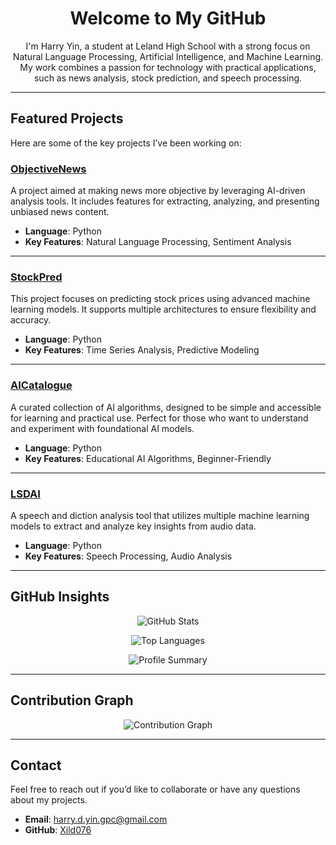 <h1 align="center">Welcome to My GitHub</h1>
<p align="center">
  I'm Harry Yin, a student at Leland High School with a strong focus on Natural Language Processing, Artificial Intelligence, and Machine Learning. My work combines a passion for technology with practical applications, such as news analysis, stock prediction, and speech processing.
</p>

---

## Featured Projects

Here are some of the key projects I’ve been working on:

### [ObjectiveNews](https://github.com/Xild076/ObjectiveNews)
A project aimed at making news more objective by leveraging AI-driven analysis tools. It includes features for extracting, analyzing, and presenting unbiased news content.

- **Language**: Python  
- **Key Features**: Natural Language Processing, Sentiment Analysis  

---

### [StockPred](https://github.com/Xild076/StockPred)
This project focuses on predicting stock prices using advanced machine learning models. It supports multiple architectures to ensure flexibility and accuracy.

- **Language**: Python  
- **Key Features**: Time Series Analysis, Predictive Modeling  

---

### [AICatalogue](https://github.com/Xild076/AICatalogue)
A curated collection of AI algorithms, designed to be simple and accessible for learning and practical use. Perfect for those who want to understand and experiment with foundational AI models.

- **Language**: Python  
- **Key Features**: Educational AI Algorithms, Beginner-Friendly  

---

### [LSDAI](https://github.com/Xild076/LSDAI)
A speech and diction analysis tool that utilizes multiple machine learning models to extract and analyze key insights from audio data.

- **Language**: Python  
- **Key Features**: Speech Processing, Audio Analysis  

---

## GitHub Insights

<p align="center">
  <img src="https://github-readme-stats.vercel.app/api?username=Xild076&show_icons=true&hide_title=true&count_private=true&theme=github_dark" alt="GitHub Stats" />
</p>

<p align="center">
  <img src="https://github-readme-stats.vercel.app/api/top-langs/?username=Xild076&layout=compact&theme=github_dark" alt="Top Languages" />
</p>

<p align="center">
  <img src="https://github-profile-summary-cards.vercel.app/api/cards/profile-details?username=Xild076&theme=github_dark" alt="Profile Summary" />
</p>

---

## Contribution Graph

<p align="center">
  <img src="https://github-readme-activity-graph.vercel.app/graph?username=Xild076&theme=github-dark" alt="Contribution Graph" />
</p>

---

## Contact

Feel free to reach out if you’d like to collaborate or have any questions about my projects.

- **Email**: [harry.d.yin.gpc@gmail.com](mailto:harry.d.yin.gpc@gmail.com)
- **GitHub**: [Xild076](https://github.com/Xild076)
